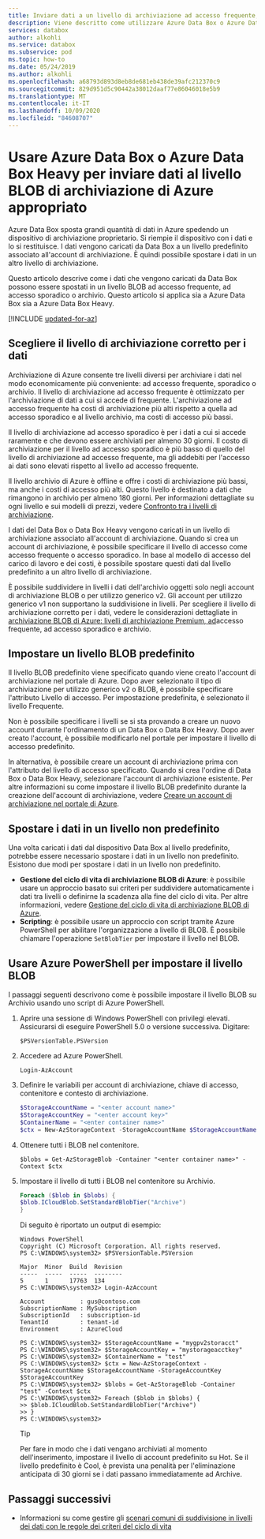 ```yaml
---
title: Inviare dati a un livello di archiviazione ad accesso frequente, a freddo e a freddo tramite Azure Data Box/Azure Data Box Heavy
description: Viene descritto come utilizzare Azure Data Box o Azure Data Box Heavy per inviare dati a un livello di archiviazione BLOB in blocchi appropriato, ad esempio accesso frequente, accesso sporadico o archivio
services: databox
author: alkohli
ms.service: databox
ms.subservice: pod
ms.topic: how-to
ms.date: 05/24/2019
ms.author: alkohli
ms.openlocfilehash: a68793d893d8eb8de681eb438de39afc212370c9
ms.sourcegitcommit: 829d951d5c90442a38012daaf77e86046018e5b9
ms.translationtype: MT
ms.contentlocale: it-IT
ms.lasthandoff: 10/09/2020
ms.locfileid: "84608707"
---
```

# <a name="use-azure-data-box-or-azure-data-box-heavy-to-send-data-to-appropriate-azure-storage-blob-tier"></a>Usare Azure Data Box o Azure Data Box Heavy per inviare dati al livello BLOB di archiviazione di Azure appropriato

Azure Data Box sposta grandi quantità di dati in Azure spedendo un dispositivo di archiviazione proprietario. Si riempie il dispositivo con i dati e lo si restituisce. I dati vengono caricati da Data Box a un livello predefinito associato all'account di archiviazione. È quindi possibile spostare i dati in un altro livello di archiviazione.

Questo articolo descrive come i dati che vengono caricati da Data Box possono essere spostati in un livello BLOB ad accesso frequente, ad accesso sporadico o archivio. Questo articolo si applica sia a Azure Data Box sia a Azure Data Box Heavy.

[!INCLUDE [updated-for-az](../../includes/updated-for-az.md)]

## <a name="choose-the-correct-storage-tier-for-your-data"></a>Scegliere il livello di archiviazione corretto per i dati

Archiviazione di Azure consente tre livelli diversi per archiviare i dati nel modo economicamente più conveniente: ad accesso frequente, sporadico o archivio. Il livello di archiviazione ad accesso frequente è ottimizzato per l'archiviazione di dati a cui si accede di frequente. L'archiviazione ad accesso frequente ha costi di archiviazione più alti rispetto a quella ad accesso sporadico e al livello archivio, ma costi di accesso più bassi.

Il livello di archiviazione ad accesso sporadico è per i dati a cui si accede raramente e che devono essere archiviati per almeno 30 giorni. Il costo di archiviazione per il livello ad accesso sporadico è più basso di quello del livello di archiviazione ad accesso frequente, ma gli addebiti per l'accesso ai dati sono elevati rispetto al livello ad accesso frequente.

Il livello archivio di Azure è offline e offre i costi di archiviazione più bassi, ma anche i costi di accesso più alti. Questo livello è destinato a dati che rimangono in archivio per almeno 180 giorni. Per informazioni dettagliate su ogni livello e sui modelli di prezzi, vedere [Confronto tra i livelli di archiviazione](https://docs.microsoft.com/azure/storage/blobs/storage-blob-storage-tiers).

I dati del Data Box o Data Box Heavy vengono caricati in un livello di archiviazione associato all'account di archiviazione. Quando si crea un account di archiviazione, è possibile specificare il livello di accesso come accesso frequente o accesso sporadico. In base al modello di accesso del carico di lavoro e dei costi, è possibile spostare questi dati dal livello predefinito a un altro livello di archiviazione.

È possibile suddividere in livelli i dati dell'archivio oggetti solo negli account di archiviazione BLOB o per utilizzo generico v2. Gli account per utilizzo generico v1 non supportano la suddivisione in livelli. Per scegliere il livello di archiviazione corretto per i dati, vedere le considerazioni dettagliate in [archiviazione BLOB di Azure: livelli di archiviazione Premium, ad](https://docs.microsoft.com/azure/storage/blobs/storage-blob-storage-tiers)accesso frequente, ad accesso sporadico e archivio.

## <a name="set-a-default-blob-tier"></a>Impostare un livello BLOB predefinito

Il livello BLOB predefinito viene specificato quando viene creato l'account di archiviazione nel portale di Azure. Dopo aver selezionato il tipo di archiviazione per utilizzo generico v2 o BLOB, è possibile specificare l'attributo Livello di accesso. Per impostazione predefinita, è selezionato il livello Frequente.

Non è possibile specificare i livelli se si sta provando a creare un nuovo account durante l'ordinamento di un Data Box o Data Box Heavy. Dopo aver creato l'account, è possibile modificarlo nel portale per impostare il livello di accesso predefinito.

In alternativa, è possibile creare un account di archiviazione prima con l'attributo del livello di accesso specificato. Quando si crea l'ordine di Data Box o Data Box Heavy, selezionare l'account di archiviazione esistente. Per altre informazioni su come impostare il livello BLOB predefinito durante la creazione dell'account di archiviazione, vedere [Creare un account di archiviazione nel portale di Azure](https://docs.microsoft.com/azure/storage/common/storage-quickstart-create-account?tabs=portal).

## <a name="move-data-to-a-non-default-tier"></a>Spostare i dati in un livello non predefinito

Una volta caricati i dati dal dispositivo Data Box al livello predefinito, potrebbe essere necessario spostare i dati in un livello non predefinito. Esistono due modi per spostare i dati in un livello non predefinito.

- **Gestione del ciclo di vita di archiviazione BLOB di Azure**: è possibile usare un approccio basato sui criteri per suddividere automaticamente i dati tra livelli o definirne la scadenza alla fine del ciclo di vita. Per altre informazioni, vedere [Gestione del ciclo di vita di archiviazione BLOB di Azure](https://docs.microsoft.com/azure/storage/common/storage-lifecycle-managment-concepts).
- **Scripting**: è possibile usare un approccio con script tramite Azure PowerShell per abilitare l'organizzazione a livello di BLOB. È possibile chiamare l'operazione `SetBlobTier` per impostare il livello nel BLOB.

## <a name="use-azure-powershell-to-set-the-blob-tier"></a>Usare Azure PowerShell per impostare il livello BLOB

I passaggi seguenti descrivono come è possibile impostare il livello BLOB su Archivio usando uno script di Azure PowerShell.

1. Aprire una sessione di Windows PowerShell con privilegi elevati. Assicurarsi di eseguire PowerShell 5.0 o versione successiva. Digitare:

   `$PSVersionTable.PSVersion`     

2. Accedere ad Azure PowerShell. 

   `Login-AzAccount`  

3. Definire le variabili per account di archiviazione, chiave di accesso, contenitore e contesto di archiviazione.

    ```powershell
    $StorageAccountName = "<enter account name>"
    $StorageAccountKey = "<enter account key>"
    $ContainerName = "<enter container name>"
    $ctx = New-AzStorageContext -StorageAccountName $StorageAccountName -StorageAccountKey $StorageAccountKey
    ```

4. Ottenere tutti i BLOB nel contenitore.

    `$blobs = Get-AzStorageBlob -Container "<enter container name>" -Context $ctx`
 
5. Impostare il livello di tutti i BLOB nel contenitore su Archivio.

    ```powershell
    Foreach ($blob in $blobs) {
    $blob.ICloudBlob.SetStandardBlobTier("Archive")
    }
    ```

    Di seguito è riportato un output di esempio:

    ```
    Windows PowerShell
    Copyright (C) Microsoft Corporation. All rights reserved.
    PS C:\WINDOWS\system32> $PSVersionTable.PSVersion

    Major  Minor  Build  Revision
    -----  -----  -----  --------
    5      1      17763  134
    PS C:\WINDOWS\system32> Login-AzAccount

    Account          : gus@contoso.com
    SubscriptionName : MySubscription
    SubscriptionId   : subscription-id
    TenantId         : tenant-id
    Environment      : AzureCloud

    PS C:\WINDOWS\system32> $StorageAccountName = "mygpv2storacct"
    PS C:\WINDOWS\system32> $StorageAccountKey = "mystorageacctkey"
    PS C:\WINDOWS\system32> $ContainerName = "test"
    PS C:\WINDOWS\system32> $ctx = New-AzStorageContext -StorageAccountName $StorageAccountName -StorageAccountKey $StorageAccountKey
    PS C:\WINDOWS\system32> $blobs = Get-AzStorageBlob -Container "test" -Context $ctx
    PS C:\WINDOWS\system32> Foreach ($blob in $blobs) {
    >> $blob.ICloudBlob.SetStandardBlobTier("Archive")
    >> }
    PS C:\WINDOWS\system32>
    ```
   > [!TIP]
   > Per fare in modo che i dati vengano archiviati al momento dell'inserimento, impostare il livello di account predefinito su Hot. Se il livello predefinito è Cool, è prevista una penalità per l'eliminazione anticipata di 30 giorni se i dati passano immediatamente ad Archive.

## <a name="next-steps"></a>Passaggi successivi

-  Informazioni su come gestire gli [scenari comuni di suddivisione in livelli dei dati con le regole dei criteri del ciclo di vita](https://docs.microsoft.com/azure/storage/blobs/storage-lifecycle-management-concepts#examples)

